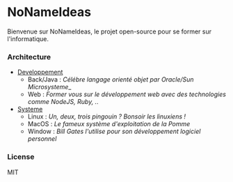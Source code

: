 
# NoNameIdeas

Bienvenue sur NoNameIdeas, le projet open-source pour se former sur l'informatique.

### Architecture
* [Developpement](/developpement)
    * Back/Java : _Célébre langage orienté objet par Oracle/Sun Microsysteme__
    * Web : _Former vous sur le développement web avec des technologies comme NodeJS, Ruby, .._
* [Systeme](/systeme)
    * Linux : _Un, deux, trois pingouin ? Bonsoir les linuxiens !_
    * MacOS : _Le fameux système d'exploitation de la Pomme_
    * Window : _Bill Gates l'utilise pour son développement logiciel personnel_

### License

MIT
